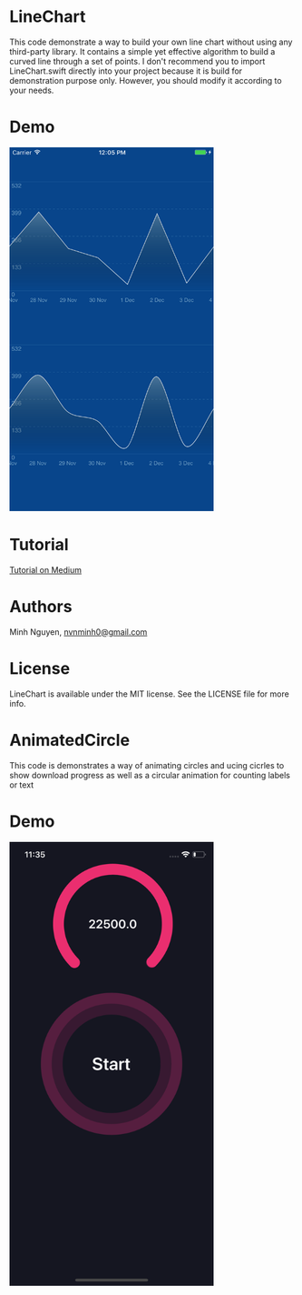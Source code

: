 # LineChart
This code demonstrate a way to build your own line chart without using any third-party library. It contains a simple yet effective algorithm to build a curved line through a set of points. I don't recommend you to import LineChart.swift directly into your project because it is build for demonstration purpose only. However, you should modify it according to your needs.

# Demo
<img src="demo.png" alt="Demo Image" width="360"/>

# Tutorial
[Tutorial on Medium](https://medium.com/@leonardnguyen/building-your-own-chart-in-ios-part-2-line-chart-7b5cfc7c866)

# Authors

Minh Nguyen, nvnminh0@gmail.com

# License

LineChart is available under the MIT license. See the LICENSE file for more info.

# AnimatedCircle
This code is demonstrates a way of animating circles and ucing cicrles to show download progress as well as a circular animation for counting labels or text

# Demo
 <img src="demo2.png" alt="Demo Image" width="360"/>


